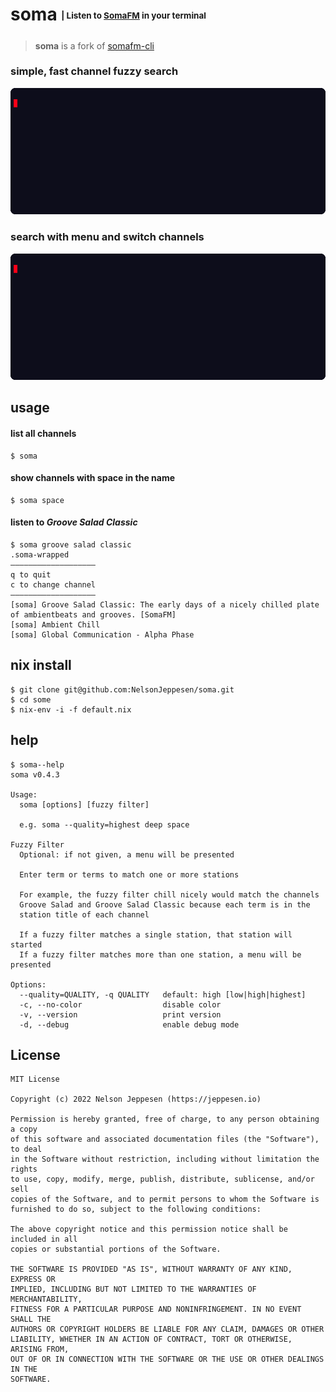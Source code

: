 # soma <sub><sup><sub><sup>| Listen to [SomaFM](https://somafm.com/) in your terminal</sup></sub></sup></sub>
> **soma** is a fork of [somafm-cli](https://github.com/rockymadden/somafm-cli)

### simple, fast channel fuzzy search

![img](./img/1.gif)

### search with menu and switch channels

![img](./img/2.gif)

## usage
#### list all channels 
```console
$ soma
```

#### show channels with space in the name
```console
$ soma space
```

#### listen to *Groove Salad Classic*
```console
$ soma groove salad classic
.soma-wrapped
―――――――――――――――――――
q to quit
c to change channel
―――――――――――――――――――
[soma] Groove Salad Classic: The early days of a nicely chilled plate of ambientbeats and grooves. [SomaFM]
[soma] Ambient Chill
[soma] Global Communication - Alpha Phase
```

## nix install
```console
$ git clone git@github.com:NelsonJeppesen/soma.git
$ cd some
$ nix-env -i -f default.nix
```

## help
```console
$ soma--help
soma v0.4.3

Usage:
  soma [options] [fuzzy filter]

  e.g. soma --quality=highest deep space

Fuzzy Filter
  Optional: if not given, a menu will be presented

  Enter term or terms to match one or more stations

  For example, the fuzzy filter chill nicely would match the channels
  Groove Salad and Groove Salad Classic because each term is in the
  station title of each channel

  If a fuzzy filter matches a single station, that station will started
  If a fuzzy filter matches more than one station, a menu will be presented

Options:
  --quality=QUALITY, -q QUALITY   default: high [low|high|highest]
  -c, --no-color                  disable color
  -v, --version                   print version
  -d, --debug                     enable debug mode
```

## License
```
MIT License

Copyright (c) 2022 Nelson Jeppesen (https://jeppesen.io)

Permission is hereby granted, free of charge, to any person obtaining a copy
of this software and associated documentation files (the "Software"), to deal
in the Software without restriction, including without limitation the rights
to use, copy, modify, merge, publish, distribute, sublicense, and/or sell
copies of the Software, and to permit persons to whom the Software is
furnished to do so, subject to the following conditions:

The above copyright notice and this permission notice shall be included in all
copies or substantial portions of the Software.

THE SOFTWARE IS PROVIDED "AS IS", WITHOUT WARRANTY OF ANY KIND, EXPRESS OR
IMPLIED, INCLUDING BUT NOT LIMITED TO THE WARRANTIES OF MERCHANTABILITY,
FITNESS FOR A PARTICULAR PURPOSE AND NONINFRINGEMENT. IN NO EVENT SHALL THE
AUTHORS OR COPYRIGHT HOLDERS BE LIABLE FOR ANY CLAIM, DAMAGES OR OTHER
LIABILITY, WHETHER IN AN ACTION OF CONTRACT, TORT OR OTHERWISE, ARISING FROM,
OUT OF OR IN CONNECTION WITH THE SOFTWARE OR THE USE OR OTHER DEALINGS IN THE
SOFTWARE.
```
